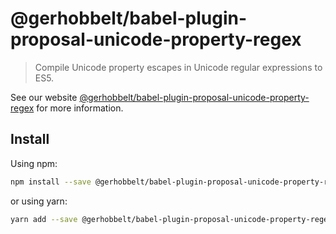 # @gerhobbelt/babel-plugin-proposal-unicode-property-regex

> Compile Unicode property escapes in Unicode regular expressions to ES5.

See our website [@gerhobbelt/babel-plugin-proposal-unicode-property-regex](https://babeljs.io/docs/en/next/babel-plugin-proposal-unicode-property-regex.html) for more information.

## Install

Using npm:

```sh
npm install --save @gerhobbelt/babel-plugin-proposal-unicode-property-regex
```

or using yarn:

```sh
yarn add --save @gerhobbelt/babel-plugin-proposal-unicode-property-regex
```
